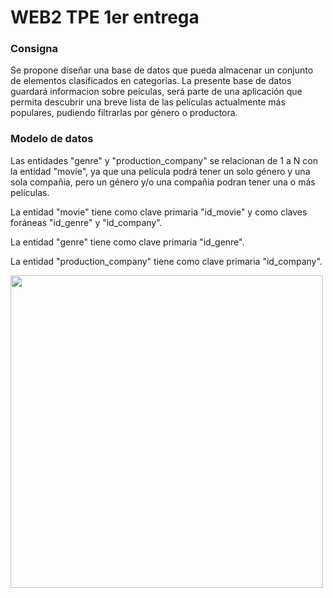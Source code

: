 # WEB2 TPE 1er entrega
### Consigna
Se propone diseñar una base de datos que pueda almacenar un conjunto de elementos clasificados en categorías.
La presente base de datos guardará informacion sobre peículas, será parte de una aplicación que permita descubrir una breve lista de las películas actualmente más populares, pudiendo filtrarlas por género o productora.

### Modelo de datos
Las entidades "genre" y "production_company" se relacionan de 1 a N con la entidad "movie", ya que una película podrá tener un solo género y una sola compañia, pero un género y/o una compañia podran tener una o más películas.

La entidad "movie" tiene como clave primaria "id_movie" y como claves foráneas "id_genre" y "id_company".

La entidad "genre" tiene como clave primaria "id_genre".

La entidad "production_company" tiene como clave primaria "id_company".

<img width="500" src="https://github.com/user-attachments/assets/5b8a648e-a547-400f-bef7-392e9e7a10d4">
